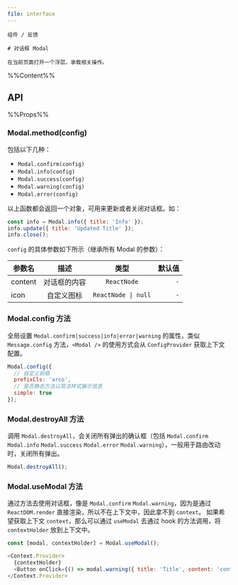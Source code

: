 ```yaml
---
file: interface
---
```


`````
组件 / 反馈

# 对话框 Modal

在当前页面打开一个浮层，承载相关操作。
`````

%%Content%%

## API

%%Props%%

### Modal.method(config)
包括以下几种：
* `Modal.confirm(config)`
* `Modal.info(config)`
* `Modal.success(config)`
* `Modal.warning(config)`
* `Modal.error(config)`

以上函数都会返回一个对象，可用来更新或者关闭对话框。如：

```js
const info = Modal.info({ title: 'Info' });
info.update({ title: 'Updated Title' });
info.close();
```

`config` 的具体参数如下所示（继承所有 Modal 的参数）：

|参数名|描述|类型|默认值|
|---|:---:|:---:|---:|
|content|对话框的内容|`ReactNode`|`-`|
|icon|自定义图标|`ReactNode \| null`|`-`|

### Modal.config 方法

全局设置 `Modal.confirm|success|info|error|warning` 的属性，类似 `Message.config` 方法，`<Modal />` 的使用方式会从 `ConfigProvider` 获取上下文配置。

```js
Modal.config({
  // 自定义前缀
  prefixCls: 'arco',
  // 是否静态方法以简洁样式展示信息
  simple: true
});
```

### Modal.destroyAll 方法

调用 `Modal.destroyAll`，会关闭所有弹出的确认框（包括 `Modal.confirm` `Modal.info` `Modal.success` `Modal.error` `Modal.warning`），一般用于路由改动时，关闭所有弹出。

```js
Modal.destroyAll();
```

### Modal.useModal 方法

通过方法去使用对话框，像是 `Modal.confirm` `Modal.warning`，因为是通过 `ReactDOM.render` 直接渲染，所以不在上下文中，因此拿不到 `context`。
如果希望获取上下文 `context`，那么可以通过 `useModal` 去通过 hook 的方法调用，将 `contextHolder` 放到上下文中。

```js
const [modal, contextHolder] = Modal.useModal();

<Context.Provider>
  {contextHolder}
  <Button onClick={() => modal.warning({ title: 'Title', content: 'content' })}>Open</Button>
</Context.Provider>
```

